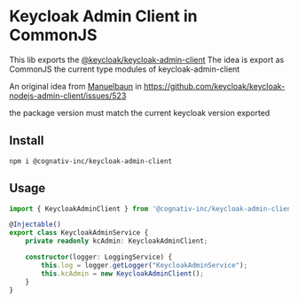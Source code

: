 # Keycloak Admin Client in CommonJS

This lib exports the [@keycloak/keycloak-admin-client](https://www.npmjs.com/package/@keycloak/keycloak-admin-client)
The idea is export as CommonJS the current type modules of keycloak-admin-client

An original idea from [Manuelbaun](https://github.com/Manuelbaun) in https://github.com/keycloak/keycloak-nodejs-admin-client/issues/523

the package version must match the current keycloak version exported

## Install

```shell
npm i @cognativ-inc/keycloak-admin-client
```

## Usage

```ts
import { KeycloakAdminClient } from '@cognativ-inc/keycloak-admin-client';

@Injectable()
export class KeycloakAdminService {
    private readonly kcAdmin: KeycloakAdminClient;

    constructor(logger: LoggingService) {
        this.log = logger.getLogger("KeycloakAdminService");
        this.kcAdmin = new KeycloakAdminClient();
    }
}
```